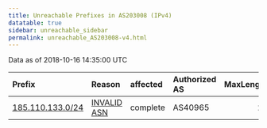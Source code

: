 ```yaml
---
title: Unreachable Prefixes in AS203008 (IPv4)
datatable: true
sidebar: unreachable_sidebar
permalink: unreachable_AS203008-v4.html
---
```


Data as of 2018-10-16 14:35:00 UTC


<div class="datatable-begin"></div>

| Prefix                                                     | Reason                                                                                                   | affected   | Authorized AS   |   MaxLength | Anchor                                         |   unreachable /24s |
|:-----------------------------------------------------------|:---------------------------------------------------------------------------------------------------------|:-----------|:----------------|------------:|:-----------------------------------------------|-------------------:|
| [185.110.133.0/24](https://stat.ripe.net/185.110.133.0/24) | [INVALID ASN](https://rpki-validator.ripe.net/announcement-preview?asn=AS203008&prefix=185.110.133.0/24) | complete   | AS40965         |          24 | [RIPE](unreachable_RIPE_NCC_RPKI_Root-v4.html) |                  1 |

<div class="datatable-end"></div>